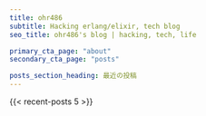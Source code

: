 ```yaml
---
title: ohr486
subtitle: Hacking erlang/elixir, tech blog
seo_title: ohr486's blog | hacking, tech, life

primary_cta_page: "about"
secondary_cta_page: "posts"

posts_section_heading: 最近の投稿
---
```


{{< recent-posts 5 >}}

